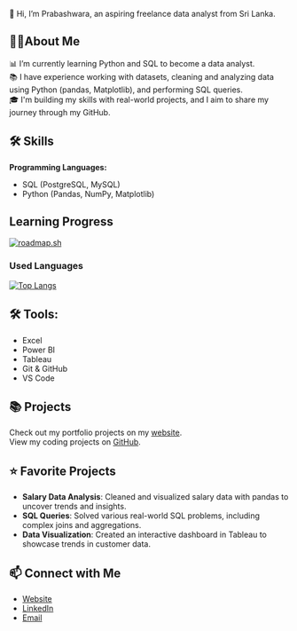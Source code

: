 👋 Hi, I’m Prabashwara, an aspiring freelance data analyst from Sri Lanka.

## 🙋‍♂**About Me**  
📊 I’m currently learning Python and SQL to become a data analyst.  
📚 I have experience working with datasets, cleaning and analyzing data using Python (pandas, Matplotlib), and performing SQL queries.  
🎓 I'm building my skills with real-world projects, and I aim to share my journey through my GitHub.  

## 🛠 **Skills**  
**Programming Languages:**  
- SQL (PostgreSQL, MySQL)  
- Python (Pandas, NumPy, Matplotlib)

## **Learning Progress**
<a href="https://roadmap.sh"><img src="https://roadmap.sh/card/tall/66e84c63f34c8868eca4f296?variant=dark&roadmaps=data-analyst" alt="roadmap.sh"/></a>

### Used Languages
[![Top Langs](https://github-readme-stats.vercel.app/api/top-langs/?username=induminap&layout=compact)](https://github.com/induminap/github-readme-stats)

## 🛠 **Tools:**  
- Excel
- Power BI
- Tableau  
- Git & GitHub
- VS Code  

## 📚 **Projects**  
Check out my portfolio projects on my [website](#).  
View my coding projects on [GitHub](https://github.com/InduminaP).

## ⭐ **Favorite Projects**  
- **Salary Data Analysis**: Cleaned and visualized salary data with pandas to uncover trends and insights.  
- **SQL Queries**: Solved various real-world SQL problems, including complex joins and aggregations.  
- **Data Visualization**: Created an interactive dashboard in Tableau to showcase trends in customer data.

## 📫 **Connect with Me**  
- [Website](#)  
- [LinkedIn](https://www.linkedin.com/in/indumina-prabashwara/)  
- [Email](mailto:induminaprabashwara3@gmail.com)

<!---
InduminaP/InduminaP is a ✨ special ✨ repository because its `README.md` (this file) appears on your GitHub profile.
You can click the Preview link to take a look at your changes.
--->

